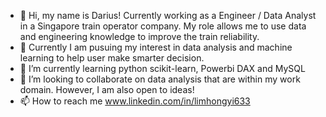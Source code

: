 - 👋 Hi, my name is Darius! Currently working as a Engineer / Data Analyst in a Singapore train operator company. My role allows me to use data and engineering knowledge to improve the train reliability.
- 👀 Currently  I am pusuing my interest in data analysis and machine learning to help user make smarter decision.
- 🌱 I’m currently learning python scikit-learn, Powerbi DAX and MySQL
- 💞️ I’m looking to collaborate on data analysis that are within my work domain. However, I am also open to ideas!
- 📫 How to reach me www.linkedin.com/in/limhongyi633

<!---
hyhy26157/hyhy26157 is a ✨ special ✨ repository because its `README.md` (this file) appears on your GitHub profile.
You can click the Preview link to take a look at your changes.
--->
